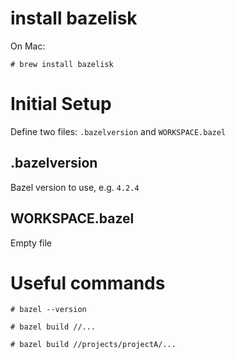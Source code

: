 # install bazelisk

On Mac:
```command
# brew install bazelisk
```

# Initial Setup
Define two files: `.bazelversion` and `WORKSPACE.bazel`

## .bazelversion
Bazel version to use, e.g. `4.2.4`

## WORKSPACE.bazel
Empty file

# Useful commands

```command
# bazel --version
```

```
# bazel build //...

# bazel build //projects/projectA/... 
```
